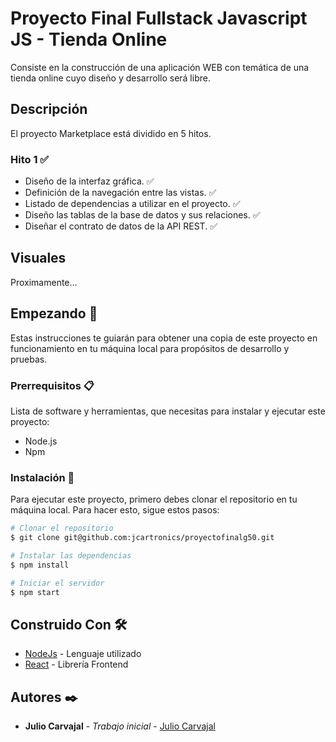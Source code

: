 # Proyecto Final Fullstack Javascript JS - Tienda Online

Consiste en la construcción de una aplicación WEB con temática de una tienda online cuyo diseño y desarrollo será libre.

## Descripción

El proyecto Marketplace está dividido en 5 hitos.

### Hito 1 ✅

- Diseño de la interfaz gráfica. ✅
- Definición de la navegación entre las vistas. ✅
- Listado de dependencias a utilizar en el proyecto. ✅
- Diseño las tablas de la base de datos y sus relaciones. ✅
- Diseñar el contrato de datos de la API REST. ✅

## Visuales

Proximamente...

## Empezando 🚀

Estas instrucciones te guiarán para obtener una copia de este proyecto en funcionamiento en tu máquina local para propósitos de desarrollo y pruebas.

### Prerrequisitos 📋

Lista de software y herramientas, que necesitas para instalar y ejecutar este proyecto:

- Node.js
- Npm

### Instalación 🔧

Para ejecutar este proyecto, primero debes clonar el repositorio en tu máquina local. Para hacer esto, sigue estos pasos:

```bash
# Clonar el repositorio
$ git clone git@github.com:jcartronics/proyectofinalg50.git
```

```bash
# Instalar las dependencias
$ npm install
```

```bash
# Iniciar el servidor
$ npm start
```

## Construido Con 🛠️

- [NodeJs](https://nodejs.org/en/) - Lenguaje utilizado
- [React](https://es.react.dev/) - Librería Frontend

## Autores ✒️

- **Julio Carvajal** - _Trabajo inicial_ - [Julio Carvajal](https://github.com/jcartronics)
